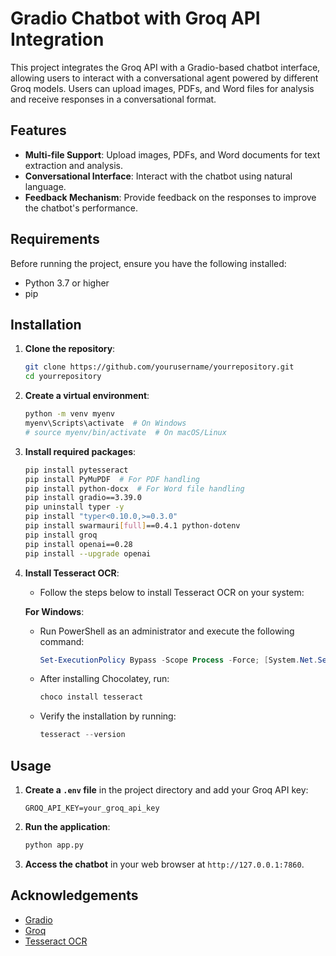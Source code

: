 # Gradio Chatbot with Groq API Integration

This project integrates the Groq API with a Gradio-based chatbot interface, allowing users to interact with a conversational agent powered by different Groq models. Users can upload images, PDFs, and Word files for analysis and receive responses in a conversational format.

## Features

- **Multi-file Support**: Upload images, PDFs, and Word documents for text extraction and analysis.
- **Conversational Interface**: Interact with the chatbot using natural language.
- **Feedback Mechanism**: Provide feedback on the responses to improve the chatbot's performance.

## Requirements

Before running the project, ensure you have the following installed:

- Python 3.7 or higher
- pip

## Installation

1. **Clone the repository**:
    ```bash
    git clone https://github.com/yourusername/yourrepository.git
    cd yourrepository
    ```

2. **Create a virtual environment**:
    ```bash
    python -m venv myenv
    myenv\Scripts\activate  # On Windows
    # source myenv/bin/activate  # On macOS/Linux
    ```

3. **Install required packages**:
    ```bash
    pip install pytesseract
    pip install PyMuPDF  # For PDF handling
    pip install python-docx  # For Word file handling
    pip install gradio==3.39.0
    pip uninstall typer -y
    pip install "typer<0.10.0,>=0.3.0"
    pip install swarmauri[full]==0.4.1 python-dotenv
    pip install groq
    pip install openai==0.28
    pip install --upgrade openai
    ```

4. **Install Tesseract OCR**:
   - Follow the steps below to install Tesseract OCR on your system:

    **For Windows**:
    - Run PowerShell as an administrator and execute the following command:
      ```powershell
      Set-ExecutionPolicy Bypass -Scope Process -Force; [System.Net.ServicePointManager]::SecurityProtocol = [System.Net.SecurityProtocolType]::Tls12; iex ((New-Object System.Net.WebClient).DownloadString('https://chocolatey.org/install.ps1'))
      ```
    - After installing Chocolatey, run:
      ```powershell
      choco install tesseract
      ```
    - Verify the installation by running:
      ```powershell
      tesseract --version
      ```

## Usage

1. **Create a `.env` file** in the project directory and add your Groq API key:
    ```plaintext
    GROQ_API_KEY=your_groq_api_key
    ```

2. **Run the application**:
    ```bash
    python app.py
    ```

3. **Access the chatbot** in your web browser at `http://127.0.0.1:7860`.


## Acknowledgements

- [Gradio](https://gradio.app/)
- [Groq](https://groq.ai/)
- [Tesseract OCR](https://github.com/tesseract-ocr/tesseract)
